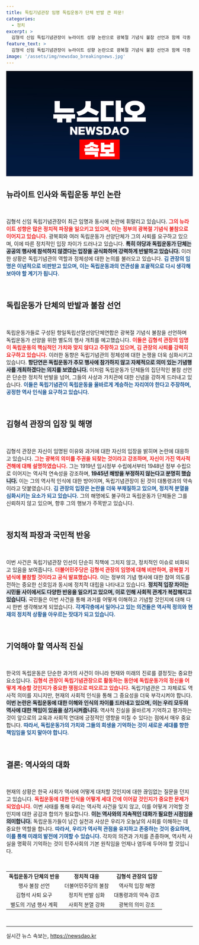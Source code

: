 ```yaml
---
title: 독립기념관장 임명 독립운동가 단체 반발 큰 파문!
categories:
  - 정치
excerpt: >
  김형석 신임 독립기념관장이 뉴라이트 성향 논란으로 광복절 기념식 불참 선언과 함께 각종 독립운동가 단체의 반발에 직면했다. 이들은 그의 사퇴를 요구하며, 독립 기념행사를 별도로 개최할 계획이다. 정치적 파장이 커지는 상황에서 그의 확고한 입장이 주목받고 있다.
feature_text: >
  김형석 신임 독립기념관장이 뉴라이트 성향 논란으로 광복절 기념식 불참 선언과 함께 각종 독립운동가 단체의 반발에 직면했다. 이들은 그의 사퇴를 요구하며, 독립 기념행사를 별도로 개최할 계획이다. 정치적 파장이 커지는 상황에서 그의 확고한 입장이 주목받고 있다.
image: '/assets/img/newsdao_breakingnews.jpg'
---
```


<p><img src="/assets/img/newsdao_breakingnews.jpg" alt="koreaapp 속보" /></p>

<h2 data-ke-size="size26">뉴라이트 인사와 독립운동 부인 논란</h2>

<p data-ke-size="size16">&nbsp;</p>

<p>김형석 신임 독립기념관장이 최근 임명과 동시에 논란에 휘말리고 있습니다. <b><span style="color: #ee2323;">그의 뉴라이트 성향은 많은 정치적 파장을 일으키고 있으며, 이는 정부의 광복절 기념식 불참으로 이어지고 있습니다.</span></b> 광복회와 여러 독립운동가 선양단체가 그의 사퇴를 요구하고 있으며, 이에 따른 정치적인 입장 차이가 드러나고 있습니다. <b><span style="background-color: #21538527;">특히 야당과 독립운동가 단체는 공공의 행사에 참석하지 않겠다는 입장을 공식화하며 강력하게 반발하고 있습니다.</span></b> 이러한 상황은 독립기념관의 역할과 정체성에 대한 논의를 불러오고 있습니다. <b><span style="color: #1a5490;">김 관장의 임명은 이념적으로 비판받고 있으며, 이는 독립운동과의 연관성을 포괄적으로 다시 생각해보아야 할 계기가 됩니다.</span></b></p>

<p data-ke-size="size16">&nbsp;</p>

<h2 data-ke-size="size26">독립운동가 단체의 반발과 불참 선언</h2>

<p data-ke-size="size16">&nbsp;</p>

<p>독립운동가들로 구성된 항일독립선열선양단체연합은 광복절 기념식 불참을 선언하며 독립운동가 선양을 위한 별도의 행사 개최를 예고했습니다. <b><span style="color: #ee2323;">이들은 김형석 관장의 임명이 독립운동의 핵심적인 가치와 맞지 않다고 주장하고 있으며, 김 관장의 사퇴를 강력히 요구하고 있습니다.</span></b> 이러한 동향은 독립기념관의 정체성에 대한 논쟁을 더욱 심화시키고 있습니다. <b><span style="background-color: #21538527;">항단연은 독립운동가 추모 행사에 참가하지 않고 자체적으로 의미 있는 기념행사를 개최하겠다는 의지를 보였습니다.</span></b>  이처럼 독립운동가 단체들의 집단적인 불참 선언은 단순한 정치적 반발을 넘어, 그들의 사상과 가치관에 대한 신념을 강하게 드러내고 있습니다. <b><span style="color: #1a5490;">이들은 독립기념관이 독립운동을 올바르게 계승하는 자리여야 한다고 주장하며, 공정한 역사 인식을 요구하고 있습니다.</span></b></p>

<p data-ke-size="size16">&nbsp;</p>

<h2 data-ke-size="size26">김형석 관장의 입장 및 해명</h2>

<p data-ke-size="size16">&nbsp;</p>

<p>김형석 관장은 자신이 임명된 이유와 과거에 대한 자신의 입장을 밝히며 논란에 대응하고 있습니다. <b><span style="color: #ee2323;">그는 광복의 의미를 주권을 되찾는 것이라고 강조하며, 자신이 가진 역사적 견해에 대해 설명하였습니다.</span></b> 그는 1919년 임시정부 수립에서부터 1948년 정부 수립으로 이어지는 역사적 연속성을 강조하며, <b><span style="background-color: #21538527;">1945년 해방을 부정하지 않는다고 분명히 했습니다.</span></b> 이는 그의 역사적 인식에 대한 방어이며, 독립기념관장이 된 것이 대통령과의 약속이라고 덧붙였습니다. <b><span style="color: #1a5490;">김 관장의 입장은 논란을 더욱 부채질하고 있으며, 정치적 분열을 심화시키는 요소가 되고 있습니다.</span></b> 그의 해명에도 불구하고 독립운동가 단체들은 그를 신뢰하지 않고 있으며, 향후 그의 행보가 주목받고 있습니다.</p>

<p data-ke-size="size16">&nbsp;</p>

<h2 data-ke-size="size26">정치적 파장과 국민적 반응</h2>

<p data-ke-size="size16">&nbsp;</p>

<p>이번 사건은 독립기념관장 인선이 단순히 직책에 그치지 않고, 정치적인 이슈로 비화되고 있음을 보여줍니다. <b><span style="color: #ee2323;">더불어민주당은 김형석 관장의 임명에 대해 비판하며, 광복절 기념식에 불참할 것이라고 공식 발표했습니다.</span></b> 이는 정부의 기념 행사에 대한 참여 의도를 전하는 중요한 신호임과 동시에 정치적 대립을 나타내고 있습니다. <b><span style="background-color: #21538527;">정치적 입장 차이는 시민들 사이에서도 다양한 반응을 일으키고 있으며, 이로 인해 사회적 관계가 복잡해지고 있습니다.</span></b>  국민들은 이번 사건을 통해 과거를 어떻게 이해하고 기념할 것인지에 대해 다시 한번 생각해보게 되었습니다. <b><span style="color: #1a5490;">각계각층에서 일어나고 있는 의견들은 역사적 정의와 현재의 정치적 상황을 아우르는 잣대가 되고 있습니다.</span></b></p>

<p data-ke-size="size16">&nbsp;</p>

<h2 data-ke-size="size26">기억해야 할 역사적 진실</h2>

<p data-ke-size="size16">&nbsp;</p>

<p>한국의 독립운동은 단순한 과거의 사건이 아니라 현재와 미래의 진로를 결정짓는 중요한 요소입니다. <b><span style="color: #ee2323;">김형석 관장이 독립기념관장으로 활동하는 동안에 독립운동가의 정신을 어떻게 계승할 것인지가 중요한 쟁점으로 떠오르고 있습니다.</span></b> 독립기념관은 그 자체로도 역사적 의미를 지니지만, 현재의 사회적 인식을 통해 그 중요성을 더욱 부각시켜야 합니다. <b><span style="background-color: #21538527;">이번 논란은 독립운동에 대한 이해와 인식의 차이를 드러내고 있으며, 이는 우리 모두의 역사에 대한 책임이 있음을 상기시켜줍니다.</span></b>  역사적 진실을 올바르게 기억하고 평가하는 것이 앞으로의 교육과 사회적 연대에 긍정적인 영향을 미칠 수 있다는 점에서 매우 중요합니다. <b><span style="color: #1a5490;">따라서, 독립운동가의 가치와 그들의 희생을 기억하는 것이 새로운 세대를 향한 책임임을 잊지 말아야 합니다.</span></b></p>

<p data-ke-size="size16">&nbsp;</p>

<h2 data-ke-size="size26">결론: 역사와의 대화</h2>

<p data-ke-size="size16">&nbsp;</p>

<p>현재의 상황은 한국 사회가 역사에 어떻게 대처할 것인지에 대한 끊임없는 질문을 던지고 있습니다. <b><span style="color: #ee2323;">독립운동에 대한 인식을 어떻게 세대 간에 이어갈 것인지가 중요한 문제가 되었습니다.</span></b> 이번 사태를 통해 우리는 역사적 사건을 잊지 않고, 이를 어떻게 기억할 것인지에 대한 공감과 합의가 필요합니다. <b><span style="background-color: #21538527;">이는 역사와의 지속적인 대화가 필요한 시점임을 의미합니다.</span></b>  독립운동가들이 남긴 실천과 사상은 우리가 오늘날의 사회를 이해하는 데 중요한 역할을 합니다. <b><span style="color: #1a5490;">따라서, 우리가 역사적 관점을 유지하고 존중하는 것이 중요하며, 이를 통해 미래의 발전에 기여할 수 있습니다.</span></b>  각자의 의견과 가치를 존중하며, 역사적 사실을 명확히 기억하는 것이 민주사회의 기본 원칙임을 언제나 염두에 두어야 할 것입니다. </p>

<p data-ke-size="size16">&nbsp;</p>

<table style="width: 100%; border-collapse: collapse;">
<tbody>
<tr>
<td style="text-align: center; height: 17px;"><b>독립운동가 단체의 반응</b></td>
<td style="text-align: center; height: 17px;"><b>정치적 대응</b></td>
<td style="text-align: center; height: 17px;"><b>김형석 관장의 입장</b></td>
</tr>
<tr>
<td style="text-align: center; height: 17px;">행사 불참 선언</td>
<td style="text-align: center; height: 17px;">더불어민주당의 불참</td>
<td style="text-align: center; height: 17px;">역사적 입장 해명</td>
</tr>
<tr>
<td style="text-align: center; height: 17px;">김형석 사퇴 요구</td>
<td style="text-align: center; height: 17px;">정치적 반발 심화</td>
<td style="text-align: center; height: 17px;">대통령과의 약속 강조</td>
</tr>
<tr>
<td style="text-align: center; height: 17px;">별도의 기념 행사 계획</td>
<td style="text-align: center; height: 17px;">사회적 분열 강화</td>
<td style="text-align: center; height: 17px;">광복의 의미 강조</td>
</tr>
</tbody>
</table>

<p data-ke-size="size16">&nbsp;</p>

<hr />
실시간 뉴스 속보는, <a href="https://newsdao.kr" rel="dofollow">https://newsdao.kr</a>


